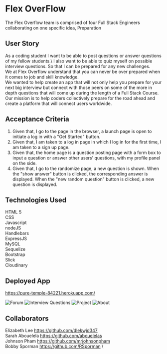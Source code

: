 # Flex OverFlow

The Flex Overflow team is comprised of four Full Stack Engineers collaborating on one specific idea, Preparation

## User Story
As a coding student I want to be able to post questions or answer questions of my fellow students.\ 
I also want to be able to quiz myself on possible interview questions. So that I can be prepared for any new challenges.\
We at Flex Overflow understand that you can never be over prepared when it comes to job and skill knowledge.\
We wanted to help create an app that will not only help you prepare for your next big interview but connect with those peers on some of the more in depth questions that will come up during the length of a Full Stack Course. \
Our mission is to help coders collectively prepare for the road ahead and create a platform that will connect users worldwide.

## Acceptance Criteria 

1. Given that, I go to the page in the browser, a launch page is open to initiate a log in with a "Get Started" button.
2. Given that, I am taken to a log in page in which I log in for the first time, I am taken to a sign up page.
3. Given that, the home page is a question posting page with a form box to input a question or answer other users' questions, with my profile panel on the side.
4. Given that, I go to the randomize page, a new question is shown. When the "show answer" button is clicked, the corresponding answer is displayed. When the "new random question" button is clicked, a new question is displayed.

## Technologies Used

HTML 5\
CSS\
Javascript\
nodeJS\
Handlebars\
ExpressJS\
MySQL\
Sequelize\
Bootstrap\
Slick\
Cloudinary

## Deployed App
https://pure-temple-84221.herokuapp.com/

![Forum](https://github.com/dlekwjd347/Project-2-2020/blob/master/public/images/ForumPage.JPG)
![Interview Questions](https://github.com/dlekwjd347/Project-2-2020/blob/master/public/images/InterviewQPage.JPG)
![Project](https://github.com/dlekwjd347/Project-2-2020/blob/master/public/images/ProjectPage.JPG)
![About](https://github.com/dlekwjd347/Project-2-2020/blob/master/public/images/AboutPage.JPG)



## Collaborators 
Elizabeth Lee https://github.com/dlekwjd347 \
Sarah Abouelela https://github.com/abouelelas \
Johnson Pham https://github.com/mrjohnsonpham \
Bobby Sporman https://github.com/RSporman \

